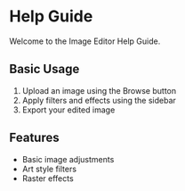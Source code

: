 # Help Guide

Welcome to the Image Editor Help Guide.

## Basic Usage
1. Upload an image using the Browse button
2. Apply filters and effects using the sidebar
3. Export your edited image

## Features
- Basic image adjustments
- Art style filters
- Raster effects